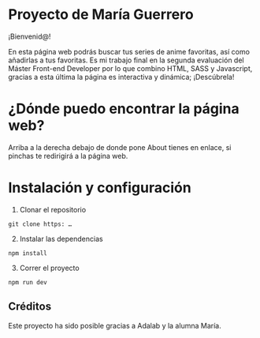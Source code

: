 # Proyecto de María Guerrero

¡Bienvenid@!

En esta página web podrás buscar tus series de anime favoritas, así como añadirlas a tus favoritas.
Es mi trabajo final en la segunda evaluación del Máster Front-end Developer por lo que combino HTML, SASS y Javascript, gracias a esta última la página es interactiva y dinámica; ¡Descúbrela!

# ¿Dónde puedo encontrar la página web?

Arriba a la derecha debajo de donde pone About tienes en enlace, si pinchas te redirigirá a la página web.

# Instalación y configuración

1. Clonar el repositorio

```
git clone https: …
```

2. Instalar las dependencias

```
npm install
```

3. Correr el proyecto

```
npm run dev
```

## Créditos

Este proyecto ha sido posible gracias a Adalab y la alumna María.
